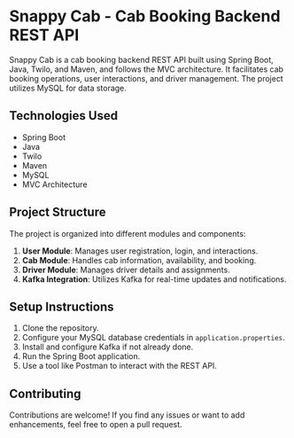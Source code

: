 # Snappy Cab - Cab Booking Backend REST API

Snappy Cab is a cab booking backend REST API built using Spring Boot, Java, Twilo, and Maven, and follows the MVC architecture. It facilitates cab booking operations, user interactions, and driver management. The project utilizes MySQL for data storage.

## Technologies Used

- Spring Boot
- Java
- Twilo
- Maven
- MySQL
- MVC Architecture

## Project Structure

The project is organized into different modules and components:

1. **User Module**: Manages user registration, login, and interactions.
2. **Cab Module**: Handles cab information, availability, and booking.
3. **Driver Module**: Manages driver details and assignments.
4. **Kafka Integration**: Utilizes Kafka for real-time updates and notifications.

## Setup Instructions

1. Clone the repository.
2. Configure your MySQL database credentials in `application.properties`.
3. Install and configure Kafka if not already done.
4. Run the Spring Boot application.
5. Use a tool like Postman to interact with the REST API.
  
## Contributing

Contributions are welcome! If you find any issues or want to add enhancements, feel free to open a pull request.

